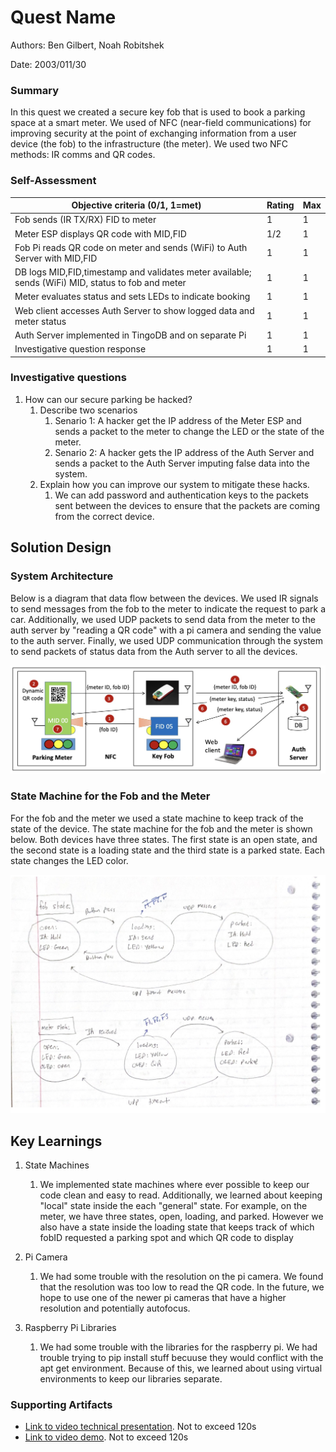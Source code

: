 # Quest Name

Authors: Ben Gilbert, Noah Robitshek

Date: 2003/011/30

### Summary
In this quest we created a secure key fob that is used to book a parking space at a smart meter. We used of NFC (near-field communications) for improving security at the point of exchanging information from a user device (the fob) to the infrastructure (the meter). We used two NFC methods: IR comms and QR codes.


### Self-Assessment 


| Objective criteria (0/1, 1=met)                                                         | Rating | Max | 
| ----------------------------------------------------------------------------------------- | ------ | --- | 
| Fob sends (IR TX/RX) FID to meter                         | 1 | 1 | 
| Meter ESP displays QR code with MID,FID                |       1/2 | 1   | 
| Fob Pi reads QR code on meter and sends (WiFi) to Auth Server with MID,FID                |   1     | 1   | 
| DB logs MID,FID,timestamp and validates meter available; sends (WiFi) MID, status to fob and meter                 |  1      | 1   | 
| Meter evaluates status and sets LEDs to indicate booking              |     1   | 1   | 
| Web client accesses Auth Server to show logged data and meter status                  |    1    | 1   | 
| Auth Server implemented in TingoDB and on separate Pi                 |     1   | 1   | 
| Investigative question response                                                           |   1     | 1   | 

### Investigative questions

1. How can our secure parking be hacked? 
   1. Describe two scenarios
      1. Senario 1: A hacker get the IP address of the Meter ESP and sends a packet to the meter to change the LED or the state of the meter.
      2. Senario 2: A hacker gets the IP address of the Auth Server and sends a packet to the Auth Server imputing false data into the system.
   2. Explain how you can improve our system to mitigate these hacks. 
      1. We can add password and authentication keys to the packets sent between the devices to ensure that the packets are coming from the correct device.
   

## Solution Design

### System Architecture
Below is a diagram that data flow between the devices. We used IR signals to send messages from the fob to the meter to indicate the request to park a car. Additionally, we used UDP packets to send data from the meter to the auth server by "reading a QR code" with a pi camera and sending the value to the auth server. Finally, we used UDP communication through the system to send packets of status data from the Auth server to all the devices.


![System Architecture](./images/SystemM.png)


### State Machine for the Fob and the Meter
For the fob and the meter we used a state machine to keep track of the state of the device. The state machine for the fob and the meter is shown below. Both devices have three states. The first state is an open state, and the second state is a loading state and the third state is a parked state. Each state changes the LED color. 

![Fob State Machine](./images/State.png)


## Key Learnings
1. State Machines
   1. We implemented state machines where ever possible to keep our code clean and easy to read. Additionally, we learned about keeping "local" state inside the each "general" state. For example, on the meter, we have three states, open, loading, and parked. However we also have a state inside the loading state that keeps track of which fobID requested a parking spot and which QR code to display

2. Pi Camera
   1. We had some trouble with the resolution on the pi camera. We found that the resolution was too low to read the QR code. In the future, we hope to use one of the newer pi cameras that have a higher resolution and potentially autofocus.

3. Raspberry Pi Libraries
    1. We had some trouble with the libraries for the raspberry pi. We had trouble trying to pip install stuff becuuse they would conflict with the apt get environment. Because of this, we learned about using virtual environments to keep our libraries separate.


<!-- ## Sketches/Diagrams -->

### Supporting Artifacts
- [Link to video technical presentation](). Not to exceed 120s
- [Link to video demo](). Not to exceed 120s

